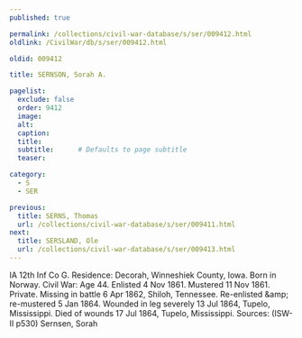 ```yaml
---
published: true

permalink: /collections/civil-war-database/s/ser/009412.html
oldlink: /CivilWar/db/s/ser/009412.html

oldid: 009412

title: SERNSON, Sorah A.

pagelist:
  exclude: false
  order: 9412
  image: 
  alt:
  caption:
  title:
  subtitle:      # Defaults to page subtitle
  teaser:

category: 
  - S 
  - SER

previous:
  title: SERNS, Thomas
  url: /collections/civil-war-database/s/ser/009411.html  
next:
  title: SERSLAND, Ole
  url: /collections/civil-war-database/s/ser/009413.html   
---
```

IA 12th Inf Co G. Residence: Decorah, Winneshiek County, Iowa. Born in Norway. Civil War: Age 44. Enlisted 4 Nov 1861. Mustered 11 Nov 1861. Private. Missing in battle 6 Apr 1862, Shiloh, Tennessee. Re-enlisted &amp;amp; re-mustered 5 Jan 1864. Wounded in leg severely 13 Jul 1864, Tupelo, Mississippi. Died of wounds 17 Jul 1864, Tupelo, Mississippi. Sources: (ISW-II p530) &#147;Sernsen, Sorah&#148;